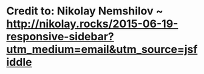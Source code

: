 # Credit to: Nikolay Nemshilov ~ http://nikolay.rocks/2015-06-19-responsive-sidebar?utm_medium=email&utm_source=jsfiddle

